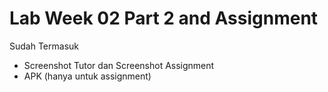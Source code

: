 # Lab Week 02 Part 2 and Assignment

Sudah Termasuk
- Screenshot Tutor dan Screenshot Assignment
- APK (hanya untuk assignment)
